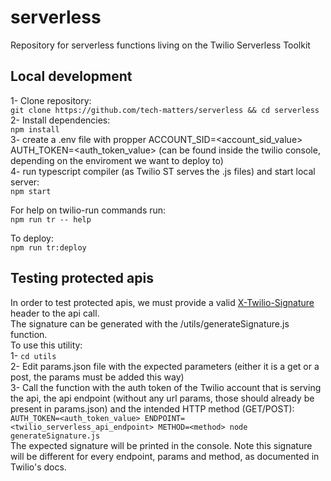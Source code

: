 # serverless
Repository for serverless functions living on the Twilio Serverless Toolkit

## Local development

1- Clone repository:  
`git clone https://github.com/tech-matters/serverless && cd serverless`  
2- Install dependencies:  
`npm install`  
3- create a .env file with propper ACCOUNT_SID=<account_sid_value> AUTH_TOKEN=<auth_token_value> (can be found inside the twilio console, depending on the enviroment we want to deploy to)  
4- run typescript compiler (as Twilio ST serves the .js files) and start local server:  
`npm start`  

For help on twilio-run commands run:  
`npm run tr -- help`  
   
To deploy:  
`npm run tr:deploy`  


## Testing protected apis
In order to test protected apis, we must provide a valid [X-Twilio-Signature](https://www.twilio.com/docs/usage/security) header to the api call.  
The signature can be generated with the /utils/generateSignature.js function.  
To use this utility:  
1- `cd utils`  
2- Edit params.json file with the expected parameters (either it is a get or a post, the params must be added this way)  
3- Call the function with the auth token of the Twilio account that is serving the api, the api endpoint (without any url params, those should already be present in params.json) and the intended HTTP method (GET/POST):  
`AUTH_TOKEN=<auth_token_value> ENDPOINT=<twilio_serverless_api_endpoint> METHOD=<method> node generateSignature.js`  
The expected signature will be printed in the console. Note this signature will be different for every endpoint, params and method, as documented in Twilio's docs.  
